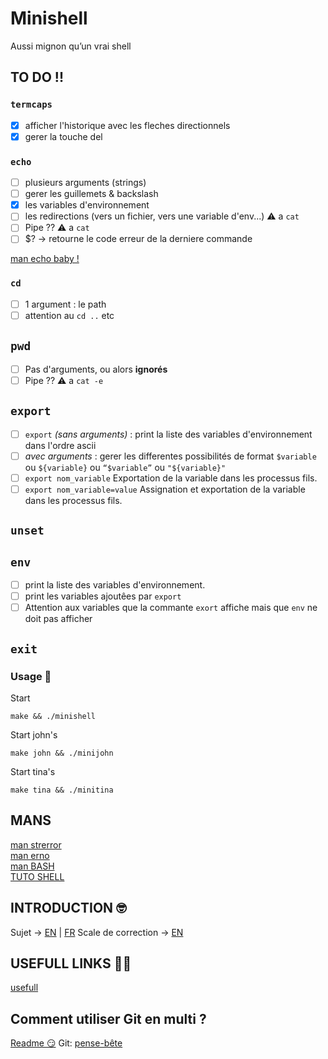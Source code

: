 # Minishell
Aussi mignon qu’un vrai shell

## TO DO !!

### ```termcaps```

- [x] afficher l'historique avec les fleches directionnels
- [x] gerer la touche del

### ```echo```

- [ ] plusieurs arguments (strings)
- [ ] gerer les guillemets & backslash
- [x] les variables d'environnement
- [ ] les redirections (vers un fichier, vers une variable d'env...) ⚠️ a ```cat```
- [ ] Pipe ?? ⚠️ a ```cat```
- [ ] $? -> retourne le code erreur de la derniere commande

[man echo baby !](http://marionpatrick.free.fr/man_html/html/tuto_shell.html#chp3.3.2.3)

### ```cd```

- [ ] 1 argument : le path
- [ ] attention au ```cd ..``` etc

## ```pwd```

- [ ] Pas d'arguments, ou alors **ignorés**
- [ ] Pipe ?? ⚠️ a ```cat -e```

## ```export```

- [ ] ```export``` *(sans arguments)* : print la liste des variables d'environnement dans l'ordre ascii
- [ ] *avec arguments* : gerer les differentes possibilités de format ```$variable``` ou ```${variable}``` ou ```“$variable”``` ou ```"${variable}"```
- [ ] ```export nom_variable``` Exportation de la variable dans les processus fils.
- [ ] ```export nom_variable=value``` Assignation et exportation de la variable dans les processus fils.

## ```unset```
## ```env```

- [ ] print la liste des variables d'environnement.
- [ ] print les variables ajoutêes par ```export```
- [ ] Attention aux variables que la commante ```exort``` affiche mais que ```env``` ne doit pas afficher
## ```exit```


### Usage 🧐

Start
```
make && ./minishell
```

Start john's
```
make john && ./minijohn
```

Start tina's
```
make tina && ./minitina
```

## MANS

[man strerror](http://manpagesfr.free.fr/man/man3/strerror.3.html)</br>
[man erno](http://manpagesfr.free.fr/man/man3/errno.3.html)</br>
[man BASH](http://manpagesfr.free.fr/man/man1/bash.1.html)</br>
[TUTO SHELL](http://marionpatrick.free.fr/man_html/html/tuto_shell.html)

## INTRODUCTION 🤓

Sujet -> [EN](https://github.com/tinaserra/minishell/blob/master/links/minishell_en.pdf) | [FR](https://github.com/tinaserra/minishell/blob/master/links/minishell_fr.pdf)
Scale de correction -> [EN](https://github.com/tinaserra/minishell/blob/master/links/scale)

## USEFULL LINKS 🤙🏼

[usefull](https://github.com/lucielebriquer)

## Comment utiliser Git en multi ?

[Readme 😏](https://github.com/tinaserra/minishell/blob/master/links/git.md)
Git: [pense-bête](http://www.letuyau.net/2012/09/git-pense-bete/)